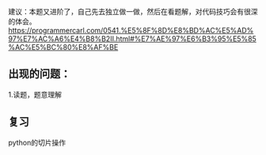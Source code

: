建议：本题又进阶了，自己先去独立做一做，然后在看题解，对代码技巧会有很深的体会。 
https://programmercarl.com/0541.%E5%8F%8D%E8%BD%AC%E5%AD%97%E7%AC%A6%E4%B8%B2II.html#%E7%AE%97%E6%B3%95%E5%85%AC%E5%BC%80%E8%AF%BE

## 出现的问题：
1.读题，题意理解

## 复习
python的切片操作